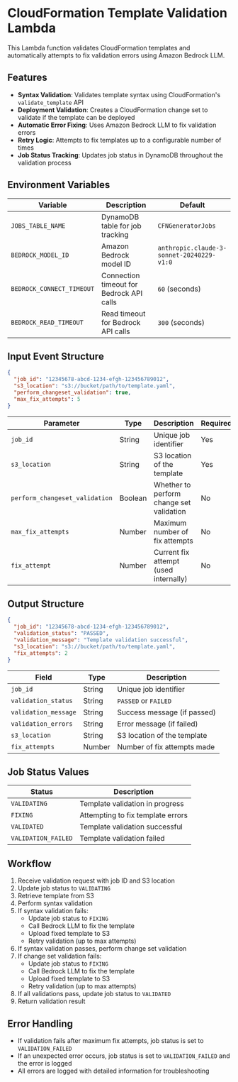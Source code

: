# CloudFormation Template Validation Lambda

This Lambda function validates CloudFormation templates and automatically attempts to fix validation errors using Amazon Bedrock LLM.

## Features

- **Syntax Validation**: Validates template syntax using CloudFormation's `validate_template` API
- **Deployment Validation**: Creates a CloudFormation change set to validate if the template can be deployed
- **Automatic Error Fixing**: Uses Amazon Bedrock LLM to fix validation errors
- **Retry Logic**: Attempts to fix templates up to a configurable number of times
- **Job Status Tracking**: Updates job status in DynamoDB throughout the validation process

## Environment Variables

| Variable | Description | Default |
|----------|-------------|---------|
| `JOBS_TABLE_NAME` | DynamoDB table for job tracking | `CFNGeneratorJobs` |
| `BEDROCK_MODEL_ID` | Amazon Bedrock model ID | `anthropic.claude-3-sonnet-20240229-v1:0` |
| `BEDROCK_CONNECT_TIMEOUT` | Connection timeout for Bedrock API calls | `60` (seconds) |
| `BEDROCK_READ_TIMEOUT` | Read timeout for Bedrock API calls | `300` (seconds) |

## Input Event Structure

```json
{
  "job_id": "12345678-abcd-1234-efgh-123456789012",
  "s3_location": "s3://bucket/path/to/template.yaml",
  "perform_changeset_validation": true,
  "max_fix_attempts": 5
}
```

| Parameter | Type | Description | Required | Default |
|-----------|------|-------------|----------|---------|
| `job_id` | String | Unique job identifier | Yes | - |
| `s3_location` | String | S3 location of the template | Yes | - |
| `perform_changeset_validation` | Boolean | Whether to perform change set validation | No | `true` |
| `max_fix_attempts` | Number | Maximum number of fix attempts | No | `5` |
| `fix_attempt` | Number | Current fix attempt (used internally) | No | `0` |

## Output Structure

```json
{
  "job_id": "12345678-abcd-1234-efgh-123456789012",
  "validation_status": "PASSED",
  "validation_message": "Template validation successful",
  "s3_location": "s3://bucket/path/to/template.yaml",
  "fix_attempts": 2
}
```

| Field | Type | Description |
|-------|------|-------------|
| `job_id` | String | Unique job identifier |
| `validation_status` | String | `PASSED` or `FAILED` |
| `validation_message` | String | Success message (if passed) |
| `validation_errors` | String | Error message (if failed) |
| `s3_location` | String | S3 location of the template |
| `fix_attempts` | Number | Number of fix attempts made |

## Job Status Values

| Status | Description |
|--------|-------------|
| `VALIDATING` | Template validation in progress |
| `FIXING` | Attempting to fix template errors |
| `VALIDATED` | Template validation successful |
| `VALIDATION_FAILED` | Template validation failed |

## Workflow

1. Receive validation request with job ID and S3 location
2. Update job status to `VALIDATING`
3. Retrieve template from S3
4. Perform syntax validation
5. If syntax validation fails:
   - Update job status to `FIXING`
   - Call Bedrock LLM to fix the template
   - Upload fixed template to S3
   - Retry validation (up to max attempts)
6. If syntax validation passes, perform change set validation
7. If change set validation fails:
   - Update job status to `FIXING`
   - Call Bedrock LLM to fix the template
   - Upload fixed template to S3
   - Retry validation (up to max attempts)
8. If all validations pass, update job status to `VALIDATED`
9. Return validation result

## Error Handling

- If validation fails after maximum fix attempts, job status is set to `VALIDATION_FAILED`
- If an unexpected error occurs, job status is set to `VALIDATION_FAILED` and the error is logged
- All errors are logged with detailed information for troubleshooting
